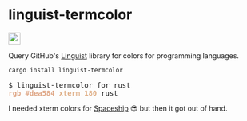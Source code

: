 # linguist-termcolor

<a href="https://crates.io/crates/linguist-termcolor"><img src="https://img.shields.io/crates/v/linguist-termcolor?style=for-the-badge&logo=rust" style="height: 24px;" /></a>

Query GitHub's [Linguist] library for colors for programming languages.

```bash
cargo install linguist-termcolor
```

[Linguist]: https://github.com/github-linguist/linguist

<pre>$ linguist-termcolor for rust
<strong style="color: #dea584 !important">rgb #dea584</strong> <strong style="color: #dfaf87 !important">xterm 180</strong> rust</pre>

I needed xterm colors for [Spaceship] 😎 but then it got out of hand.

[Spaceship]: https://github.com/spaceship-prompt/spaceship-prompt
